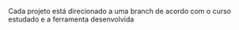 Cada projeto está direcionado a uma branch de acordo com o curso estudado e a ferramenta desenvolvida
